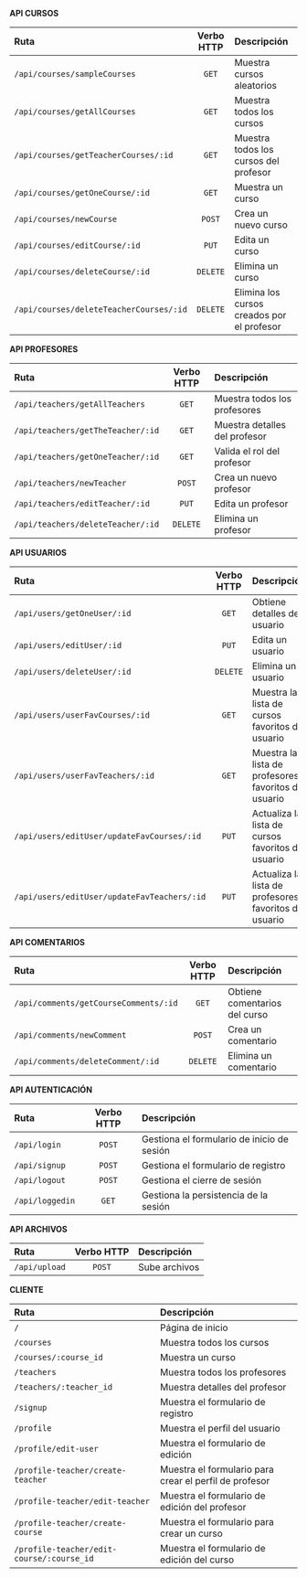 **API CURSOS**

| Ruta                                    | Verbo HTTP | Descripción                                |
| :-------------------------------------- | :--------: | :----------------------------------------- |
| `/api/courses/sampleCourses`            |   `GET`    | Muestra cursos aleatorios                  |
| `/api/courses/getAllCourses`            |   `GET`    | Muestra todos los cursos                   |
| `/api/courses/getTeacherCourses/:id`    |   `GET`    | Muestra todos los cursos del profesor      |
| `/api/courses/getOneCourse/:id`         |   `GET`    | Muestra un curso                           |
| `/api/courses/newCourse`                |   `POST`   | Crea un nuevo curso                        |
| `/api/courses/editCourse/:id`           |   `PUT`    | Edita un curso                             |
| `/api/courses/deleteCourse/:id`         |  `DELETE`  | Elimina un curso                           |
| `/api/courses/deleteTeacherCourses/:id` |  `DELETE`  | Elimina los cursos creados por el profesor |

**API PROFESORES**

| Ruta                              | Verbo HTTP | Descripción                   |
| :-------------------------------- | :--------: | :---------------------------- |
| `/api/teachers/getAllTeachers`    |   `GET`    | Muestra todos los profesores  |
| `/api/teachers/getTheTeacher/:id` |   `GET`    | Muestra detalles del profesor |
| `/api/teachers/getOneTeacher/:id` |   `GET`    | Valida el rol del profesor    |
| `/api/teachers/newTeacher`        |   `POST`   | Crea un nuevo profesor        |
| `/api/teachers/editTeacher/:id`   |   `PUT`    | Edita un profesor             |
| `/api/teachers/deleteTeacher/:id` |  `DELETE`  | Elimina un profesor           |

**API USUARIOS**

| Ruta                                        | Verbo HTTP | Descripción                                            |
| :------------------------------------------ | :--------: | :----------------------------------------------------- |
| `/api/users/getOneUser/:id`                 |   `GET`    | Obtiene detalles del usuario                           |
| `/api/users/editUser/:id`                   |   `PUT`    | Edita un usuario                                       |
| `/api/users/deleteUser/:id`                 |  `DELETE`  | Elimina un usuario                                     |
| `/api/users/userFavCourses/:id`             |   `GET`    | Muestra la lista de cursos favoritos del usuario       |
| `/api/users/userFavTeachers/:id`            |   `GET`    | Muestra la lista de profesores favoritos del usuario   |
| `/api/users/editUser/updateFavCourses/:id`  |   `PUT`    | Actualiza la lista de cursos favoritos del usuario     |
| `/api/users/editUser/updateFavTeachers/:id` |   `PUT`    | Actualiza la lista de profesores favoritos del usuario |

**API COMENTARIOS**

| Ruta                                  | Verbo HTTP | Descripción                   |
| :------------------------------------ | :--------: | :---------------------------- |
| `/api/comments/getCourseComments/:id` |   `GET`    | Obtiene comentarios del curso |
| `/api/comments/newComment`            |   `POST`   | Crea un comentario            |
| `/api/comments/deleteComment/:id`     |  `DELETE`  | Elimina un comentario         |

**API AUTENTICACIÓN**

| Ruta            | Verbo HTTP | Descripción                                |
| :-------------- | :--------: | :----------------------------------------- |
| `/api/login`    |   `POST`   | Gestiona el formulario de inicio de sesión |
| `/api/signup`   |   `POST`   | Gestiona el formulario de registro         |
| `/api/logout`   |   `POST`   | Gestiona el cierre de sesión               |
| `/api/loggedin` |   `GET`    | Gestiona la persistencia de la sesión      |

**API ARCHIVOS**

| Ruta          | Verbo HTTP | Descripción   |
| :------------ | :--------: | :------------ |
| `/api/upload` |   `POST`   | Sube archivos |

**CLIENTE**

| Ruta                                      | Descripción                                            |
| :---------------------------------------- | :----------------------------------------------------- |
| `/`                                       | Página de inicio                                       |
| `/courses`                                | Muestra todos los cursos                               |
| `/courses/:course_id`                     | Muestra un curso                                       |
| `/teachers`                               | Muestra todos los profesores                           |
| `/teachers/:teacher_id`                   | Muestra detalles del profesor                          |
| `/signup`                                 | Muestra el formulario de registro                      |
| `/profile`                                | Muestra el perfil del usuario                          |
| `/profile/edit-user`                      | Muestra el formulario de edición                       |
| `/profile-teacher/create-teacher`         | Muestra el formulario para crear el perfil de profesor |
| `/profile-teacher/edit-teacher`           | Muestra el formulario de edición del profesor          |
| `/profile-teacher/create-course`          | Muestra el formulario para crear un curso              |
| `/profile-teacher/edit-course/:course_id` | Muestra el formulario de edición del curso             |

